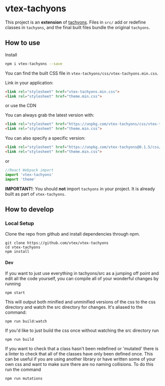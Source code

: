 # vtex-tachyons

This project is an **extension** of [tachyons](https://github.com/tachyons-css/tachyons).
Files in `src/` add or redefine classes in `tachyons`, and the final built files bundle the original `tachyons`.

## How to use

Install

```sh
npm i vtex-tachyons --save
```

You can find the built CSS file in `vtex-tachyons/css/vtex-tachyons.min.css`.

Link in your application:
```html
<link rel="stylesheet" href="vtex-tachyons.min.css">
<link rel="stylesheet" href="theme.min.css">
```

or use the CDN

You can always grab the latest version with:

```html
<link rel="stylesheet" href="https://unpkg.com/vtex-tachyons/css/vtex-tachyons.min.css">
<link rel="stylesheet" href="theme.min.css">
```

You can also specify a specific version:

```html
<link rel="stylesheet" href="https://unpkg.com/vtex-tachyons@0.1.5/css/vtex-tachyons.min.css">
<link rel="stylesheet" href="theme.min.css">
```

or

```js
//React Webpack import
import 'vtex-tachyons'
import 'theme'
```

**IMPORTANT!**: You should **not** import `tachyons` in your project. It is already built as part of `vtex-tachyons`.

## How to develop

### Local Setup

Clone the repo from github and install dependencies through npm.

```
git clone https://github.com/vtex/vtex-tachyons
cd vtex-tachyons
npm install
```

#### Dev

If you want to just use everything in tachyons/src as a jumping off point and
edit all the code yourself, you can compile all of your wonderful changes by
running

```npm start```

This will output both minified and unminified versions of the css to the css directory and watch the src directory for changes.
It's aliased to the command:

```npm run build:watch```

If you'd like to just build the css once without watching the src directory run

```npm run build```

If you want to check that a class hasn't been redefined or 'mutated' there is a linter to check that all of the classes have only been defined once. This can be useful if you are using another library or have written some of your own css and want to make sure there are no naming collisions. To do this run the command

```npm run mutations```
